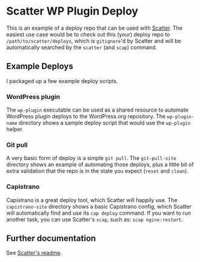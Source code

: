 # Scatter WP Plugin Deploy

This is an example of a deploy repo that can be used with [Scatter](https://github.com/evansolomon/scatter/).  The easiest use case would be to check out this (your) deploy repo to `/path/to/scatter/deploys`, which is `gitignore`'d by Scatter and will be automatically searched by the `scatter` (and `scap`) command.

## Example Deploys

I packaged up a few example deploy scripts.

### WordPress plugin

The `wp-plugin` executable can be used as a shared resource to automate WordPress plugin deploys to the WordPress.org repository.  The `wp-plugin-name` directory shows a sample deploy script that would use the `wp-plugin` helper.

### Git pull

A very basic form of deploy is a simple `git pull`.  The `git-pull-site` directory shows an example of automating those deploys, plus a little bit of extra validation that the repo is in the state you expect (`reset` and `clean`).

### Capistrano

Capistrano is a great deploy tool, which Scatter will happily use.  The `capistrano-site` directory shows a basic Capistrano config, which Scatter will automatically find and use its `cap deploy` command.  If you want to run another task, you can use Scatter's `scap`, such as: `scap nginx:restart`.

## Further documentation

See [Scatter's readme](https://github.com/evansolomon/scatter/blob/master/README.md).
